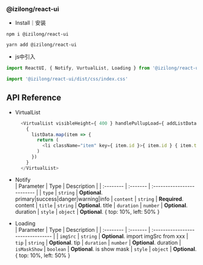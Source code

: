 ### @izilong/react-ui

- Install｜安装
```shell
npm i @izilong/react-ui
```
```shell
yarn add @izilong/react-ui
```


- js中引入
```js
import ReactUI, { Notify, VurtualList, Loading } from '@izilong/react-ui'
```
```js
import '@izilong/react-ui/dist/css/index.css'
```


## API Reference

- VirtualList  
  ```js
    <VirtualList visibleHeight={ 400 } handlePullupLoad={ addListData }>
      {
        listData.map(item => {
          return (
            <li className="item" key={ item.id }>{ item.id } { item.text }</li>
          )
        })
      }
    </VirtualList>
  ```


- Notify  
  | Parameter | Type     | Description                |
  | :-------- | :------- | :------------------------- |
  | `type` | `string` | **Optional**. primary\|success\|danger\|warning\|info
  | `content` | `string` | **Required**. content
  | `title` | `string` | **Optional**. title
  | `duration` | `number` | **Optional**. duration
  | `style` | `object` | **Optional**. { top: 10%, left: 50% }



- Loading  
  | Parameter | Type     | Description                       |
  | :-------- | :------- | :-------------------------------- |
  | `imgSrc` | `string` | **Optional**. import imgSrc from xxx
  | `tip` | `string` | **Optional**. tip
  | `duration` | `number` | **Optional**. duration
  | `isMaskShow` | `boolean` | **Optional**. is show mask
  | `style` | `object` | **Optional**. { top: 10%, left: 50% }
